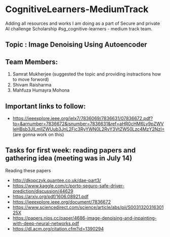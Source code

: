 # CognitiveLearners-MediumTrack
Adding all resources and works I am doing as a part of Secure and private AI challenge Scholarship #sg_cognitive-learners - medium track team.

## Topic : Image Denoising Using Autoencoder

## Team Members: 
1. Samrat Mukherjee (suggested the topic and providing instractions how to move forword) 
2. Shivam Raisharma
3. Mahfuza Humayra Mohona


## Important links to follow: 
- https://ieeexplore.ieee.org/ielx7/7836069/7836631/07836672.pdf?tp=&arnumber=7836672&isnumber=7836631&ref=aHR0cHM6Ly9pZWVleHBsb3JlLmllZWUub3JnL2Fic3RyYWN0L2RvY3VtZW50Lzc4MzY2NzI= (are gonna work on this) 


Tasks for first week: reading papers and gathering idea (meeting was in July 14) 
-- 
Reading these papers

- http://dkopczyk.quantee.co.uk/dae-part3/ 
- https://www.kaggle.com/c/porto-seguro-safe-driver-prediction/discussion/44629 
- https://arxiv.org/pdf/1606.08921.pdf 
- https://ieeexplore.ieee.org/document/7836672
- https://www.sciencedirect.com/science/article/abs/pii/S003132031630125X
- https://papers.nips.cc/paper/4686-image-denoising-and-inpainting-with-deep-neural-networks.pdf
- https://dl.acm.org/citation.cfm?id=1390294



